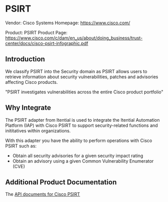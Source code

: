 # PSIRT

Vendor: Cisco Systems
Homepage: https://www.cisco.com/

Product: PSIRT
Product Page: https://www.cisco.com/c/dam/en_us/about/doing_business/trust-center/docs/cisco-psirt-infographic.pdf

## Introduction
We classify PSIRT into the Security domain as PSIRT allows users to retrieve information about security vulnerabilities, patches and advisories affecting Cisco products.

"PSIRT investigates vulnerabilities across the entire Cisco product portfolio"

## Why Integrate
The PSIRT adapter from Itential is used to integrate the Itential Automation Platform (IAP) with Cisco PSIRT to support security-related functions and inititatives within organizations. 

With this adapter you have the ability to perform operations with Cisco PSIRT such as:

- Obtain all security advisories for a given security impact rating
- Obtain an advisory using a given Common Vulnerability Enumerator (CVE)

## Additional Product Documentation
The [API documents for Cisco PSIRT](https://developer.cisco.com/docs/psirt/introduction/)